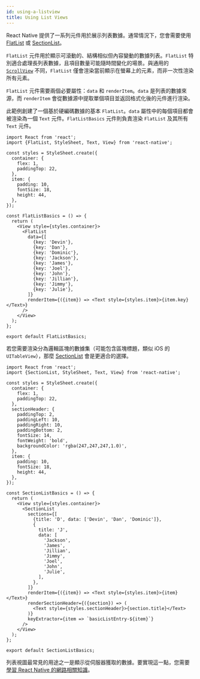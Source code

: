 ```yaml
---
id: using-a-listview
title: Using List Views
---
```


React Native 提供了一系列元件用於展示列表數據。通常情況下，您會需要使用 [FlatList](flatlist.md) 或 [SectionList](sectionlist.md)。

`FlatList` 元件用於顯示可滾動的、結構相似但內容變動的數據列表。`FlatList` 特別適合處理長列表數據，且項目數量可能隨時間變化的場景。與通用的 [`ScrollView`](using-a-scrollview.md) 不同，`FlatList` 僅會渲染當前顯示在螢幕上的元素，而非一次性渲染所有元素。

`FlatList` 元件需要兩個必要屬性：`data` 和 `renderItem`。`data` 是列表的數據來源，而 `renderItem` 會從數據源中提取單個項目並返回格式化後的元件進行渲染。

此範例創建了一個基於硬編碼數據的基本 `FlatList`。`data` 屬性中的每個項目都會被渲染為一個 `Text` 元件。`FlatListBasics` 元件則負責渲染 `FlatList` 及其所有 `Text` 元件。

```SnackPlayer name=FlatList%20Basics
import React from 'react';
import {FlatList, StyleSheet, Text, View} from 'react-native';

const styles = StyleSheet.create({
  container: {
    flex: 1,
    paddingTop: 22,
  },
  item: {
    padding: 10,
    fontSize: 18,
    height: 44,
  },
});

const FlatListBasics = () => {
  return (
    <View style={styles.container}>
      <FlatList
        data={[
          {key: 'Devin'},
          {key: 'Dan'},
          {key: 'Dominic'},
          {key: 'Jackson'},
          {key: 'James'},
          {key: 'Joel'},
          {key: 'John'},
          {key: 'Jillian'},
          {key: 'Jimmy'},
          {key: 'Julie'},
        ]}
        renderItem={({item}) => <Text style={styles.item}>{item.key}</Text>}
      />
    </View>
  );
};

export default FlatListBasics;
```

若您需要渲染分為邏輯區塊的數據集（可能包含區塊標題，類似 iOS 的 `UITableView`），那麼 [SectionList](sectionlist.md) 會是更適合的選擇。

```SnackPlayer name=SectionList%20Basics
import React from 'react';
import {SectionList, StyleSheet, Text, View} from 'react-native';

const styles = StyleSheet.create({
  container: {
    flex: 1,
    paddingTop: 22,
  },
  sectionHeader: {
    paddingTop: 2,
    paddingLeft: 10,
    paddingRight: 10,
    paddingBottom: 2,
    fontSize: 14,
    fontWeight: 'bold',
    backgroundColor: 'rgba(247,247,247,1.0)',
  },
  item: {
    padding: 10,
    fontSize: 18,
    height: 44,
  },
});

const SectionListBasics = () => {
  return (
    <View style={styles.container}>
      <SectionList
        sections={[
          {title: 'D', data: ['Devin', 'Dan', 'Dominic']},
          {
            title: 'J',
            data: [
              'Jackson',
              'James',
              'Jillian',
              'Jimmy',
              'Joel',
              'John',
              'Julie',
            ],
          },
        ]}
        renderItem={({item}) => <Text style={styles.item}>{item}</Text>}
        renderSectionHeader={({section}) => (
          <Text style={styles.sectionHeader}>{section.title}</Text>
        )}
        keyExtractor={item => `basicListEntry-${item}`}
      />
    </View>
  );
};

export default SectionListBasics;
```

列表視圖最常見的用途之一是顯示從伺服器獲取的數據。要實現這一點，您需要 [學習 React Native 的網路相關知識](network.md)。